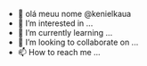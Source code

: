 - 👋 olá meuu nome @kenielkaua
- 👀 I’m interested in ...
- 🌱 I’m currently learning ...
- 💞️ I’m looking to collaborate on ...
- 📫 How to reach me ...

<!---
kenielkaua/kenielkaua is a ✨ special ✨ repository because its `README.md` (this file) appears on your GitHub profile.
You can click the Preview link to take a look at your changes.
--->
